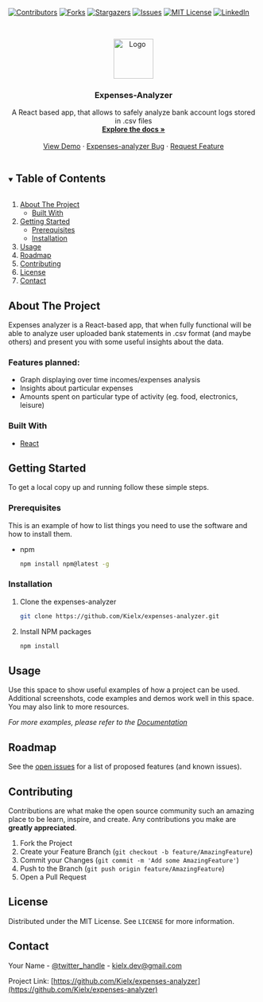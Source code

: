
<!-- PROJECT SHIELDS -->
<!--
*** I'm using markdown "reference style" links for readability.
*** Reference links are enclosed in brackets [ ] instead of parentheses ( ).
*** See the bottom of this document for the declaration of the reference variables
*** for contributors-url, forks-url, etc. This is an optional, concise syntax you may use.
*** https://www.markdownguide.org/basic-syntax/#reference-style-links
-->
[![Contributors][contributors-shield]][contributors-url]
[![Forks][forks-shield]][forks-url]
[![Stargazers][stars-shield]][stars-url]
[![Issues][issues-shield]][issues-url]
[![MIT License][license-shield]][license-url]
[![LinkedIn][linkedin-shield]][linkedin-url]



<!-- PROJECT LOGO -->
<br />
<p align="center">
  <a href="https://github.com/Kielx/expenses-analyzer">
    <img src="https://www.flaticon.com/svg/static/icons/svg/475/475048.svg" alt="Logo" width="80" height="80">
  </a>

  <h3 align="center">Expenses-Analyzer</h3>

  <p align="center">
    A React based app, that allows to safely analyze bank account logs stored in .csv files
    <br />
    <a href="https://github.com/Kielx/expenses-analyzer"><strong>Explore the docs »</strong></a>
    <br />
    <br />
    <a href="https://kielx.github.io/expenses-analyzer/">View Demo</a>
    ·
    <a href="https://github.com/Kielx/expenses-analyzer/issues">Expenses-analyzer Bug</a>
    ·
    <a href="https://github.com/Kielx/expenses-analyzer/issues">Request Feature</a>
  </p>
</p>



<!-- TABLE OF CONTENTS -->
<details open="open">
  <summary><h2 style="display: inline-block">Table of Contents</h2></summary>
  <ol>
    <li>
      <a href="#about-the-project">About The Project</a>
      <ul>
        <li><a href="#built-with">Built With</a></li>
      </ul>
    </li>
    <li>
      <a href="#getting-started">Getting Started</a>
      <ul>
        <li><a href="#prerequisites">Prerequisites</a></li>
        <li><a href="#installation">Installation</a></li>
      </ul>
    </li>
    <li><a href="#usage">Usage</a></li>
    <li><a href="#roadmap">Roadmap</a></li>
    <li><a href="#contributing">Contributing</a></li>
    <li><a href="#license">License</a></li>
    <li><a href="#contact">Contact</a></li>
  </ol>
</details>



<!-- ABOUT THE PROJECT -->
## About The Project

Expenses analyzer is a React-based app, that when fully functional will be able to analyze user uploaded bank statements in .csv format (and maybe others) and present you with some useful insights about the data.

### Features planned:
* Graph displaying over time incomes/expenses analysis
* Insights about particular expenses
* Amounts spent on particular type of activity (eg. food, electronics, leisure)


### Built With

* [React](https://reactjs.org/)


<!-- GETTING STARTED -->
## Getting Started

To get a local copy up and running follow these simple steps.

### Prerequisites

This is an example of how to list things you need to use the software and how to install them.
* npm
  ```sh
  npm install npm@latest -g
  ```

### Installation

1. Clone the expenses-analyzer
   ```sh
   git clone https://github.com/Kielx/expenses-analyzer.git
   ```
2. Install NPM packages
   ```sh
   npm install
   ```



<!-- USAGE EXAMPLES -->
## Usage

Use this space to show useful examples of how a project can be used. Additional screenshots, code examples and demos work well in this space. You may also link to more resources.

_For more examples, please refer to the [Documentation](https://example.com)_



<!-- ROADMAP -->
## Roadmap

See the [open issues](https://github.com/Kielx/expenses-analyzer/issues) for a list of proposed features (and known issues).



<!-- CONTRIBUTING -->
## Contributing

Contributions are what make the open source community such an amazing place to be learn, inspire, and create. Any contributions you make are **greatly appreciated**.

1. Fork the Project
2. Create your Feature Branch (`git checkout -b feature/AmazingFeature`)
3. Commit your Changes (`git commit -m 'Add some AmazingFeature'`)
4. Push to the Branch (`git push origin feature/AmazingFeature`)
5. Open a Pull Request



<!-- LICENSE -->
## License

Distributed under the MIT License. See `LICENSE` for more information.



<!-- CONTACT -->
## Contact

Your Name - [@twitter_handle](https://twitter.com/twitter_handle) - kielx.dev@gmail.com

Project Link: [https://github.com/Kielx/expenses-analyzer](https://github.com/Kielx/expenses-analyzer)






<!-- MARKDOWN LINKS & IMAGES -->
<!-- https://www.markdownguide.org/basic-syntax/#reference-style-links -->
[contributors-shield]: https://img.shields.io/github/contributors/Kielx/expenses-analyzer.svg?style=for-the-badge
[contributors-url]: https://github.com/Kielx/expenses-analyzer/graphs/contributors
[forks-shield]: https://img.shields.io/github/forks/Kielx/expenses-analyzer.svg?style=for-the-badge
[forks-url]: https://github.com/Kielx/expenses-analyzer/network/members
[stars-shield]: https://img.shields.io/github/stars/Kielx/expenses-analyzer.svg?style=for-the-badge
[stars-url]: https://github.com/Kielx/expenses-analyzer/stargazers
[issues-shield]: https://img.shields.io/github/issues/Kielx/expenses-analyzer.svg?style=for-the-badge
[issues-url]: https://github.com/Kielx/expenses-analyzer/issues
[license-shield]: https://img.shields.io/github/license/Kielx/expenses-analyzer.svg?style=for-the-badge
[license-url]: https://github.com/Kielx/expenses-analyzer/blob/master/LICENSE
[linkedin-shield]: https://img.shields.io/badge/-LinkedIn-black.svg?style=for-the-badge&logo=linkedin&colorB=555
[linkedin-url]: https://linkedin.com/in/Kielx
